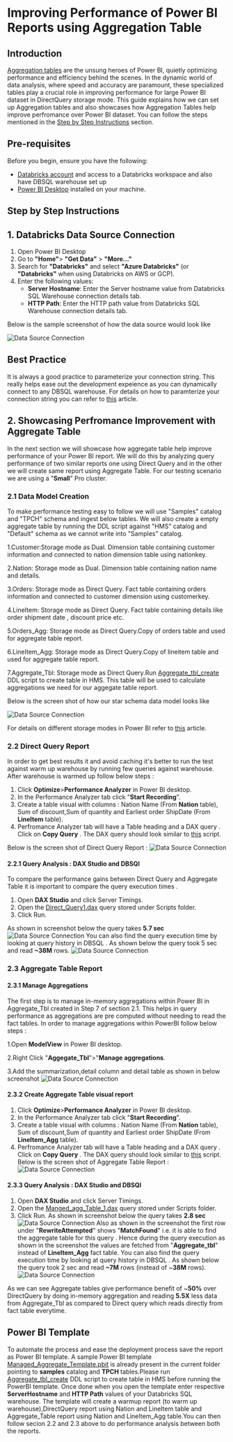 # Improving Performance of Power BI Reports using Aggregation Table

## Introduction
[Aggregation tables](https://learn.microsoft.com/en-us/power-bi/transform-model/aggregations-advanced) are the unsung heroes of Power BI, quietly optimizing performance and efficiency behind the scenes. In the dynamic world of data analysis, where speed and accuracy are paramount, these specialized tables play a crucial role in improving performance for large Power BI dataset in DirectQuery storage mode. This guide explains how we can set up Aggregation tables and also showcases how Aggregation Tables help improve perfromance over Power BI dataset. You can follow the steps mentioned in the [Step by Step Instructions](#step-by-step-instructions) section.

## Pre-requisites

Before you begin, ensure you have the following:

- [Databricks account](https://databricks.com/) and access to a Databricks workspace and also have DBSQL warehouse set up 
- [Power BI Desktop](https://powerbi.microsoft.com/desktop/) installed on your machine.


## Step by Step Instructions

## 1. Databricks Data Source Connection 

1. Open Power BI Desktop
2. Go to **"Home"**> **"Get Data"** > **"More..."**
3. Search for **"Databricks"** and select **"Azure Databricks"** (or **"Databricks"** when using Databricks on AWS or GCP).
4. Enter the following values:
   - **Server Hostname**: Enter the Server hostname value from Databricks SQL Warehouse connection details tab.
   - **HTTP Path**: Enter the HTTP path value  from Databricks SQL Warehouse connection details tab.

Below is the sample screenshot of how the data source would look like

![Data Source Connection](./ScreenShots/03.png)


## Best Practice 
It is always a good practice to parameterize your connection string. This really helps ease out the development expeience as you can dynamically connect to any DBSQL warehouse. For details on how to paramterize your connection string you can refer to [this](/01.%20Connecting%20Power%20BI%20to%20Databricks%20SQL%20using%20Parameters) article.

## 2. Showcasing Perfromance Improvement with Aggregate Table
In the next section we will showcase how aggregate table help improve performance of your Power BI report. We will do this by analyzing query performance of two similar reports one using Direct Query  and in the other we will create same report using Aggregate Table. For our testing scenario we are using a "**Small**" Pro cluster.
### 2.1 Data Model Creation
To make performance testing easy to follow we will use "Samples" catalog and "TPCH" schema and ingest below tables. We will also create a empty aggregate table by running the DDL script against "HMS" catalog and "Default" schema as we cannot write into "Samples" catalog.

1.Customer:Storage mode as Dual. Dimension table containing customer information and connected to nation dimension table using nationkey.

2.Nation: Storage mode as Dual. Dimension table containing nation name and details.

3.Orders: Storage mode as Direct Query. Fact table containing orders information and connected to customer dimension using customerkey.

4.LineItem: Storage mode as Direct Query. Fact table containing details like order shipment date , discount price etc. 

5.Orders_Agg: Storage mode as Direct Query.Copy of orders table and used for aggregate table report.

6.LineItem_Agg: Storage mode as Direct Query.Copy of lineitem table and used for aggregate table report.

7.Aggregate_Tbl: Storage mode as Direct Query.Run
[Aggregate_tbl_create](./Scripts/Aggregate_tbl_create) DDL script to create table in HMS. This table will be used to calculate aggregations we need for our aggegate table report. 

Below is the screen shot of how our star schema data model looks like

![Data Source Connection](./ScreenShots/star_schema.png)

For details on different storage modes in Power BI  refer to [this](/02.%20DirectQuery-Dual-Import) article.

### 2.2 Direct Query Report 
In order to get best results it and avoid caching it's better to run the test against warm up warehouse by running few queries against warehouse. After warehouse is warmed up follow below steps :
1. Click **Optimize**>**Performance Analyzer** in Power BI desktop.
2. In the Performance Analyzer tab click "**Start Recording**".
3. Create a table visual with columns : Nation Name (From **Nation** table), Sum of discount,Sum of quantity and Earliest order ShipDate (From **LineItem** table).
4. Perfromance Analyzer tab will have a Table heading and a DAX query . Click on **Copy Query** . The DAX query should look similar to [this](/Scripts/Direct_Query1.dax) script.

Below is the screen shot of Direct Query Report : 
![Data Source Connection](./ScreenShots/Direct_query_Report.png)

#### 2.2.1 Query Analysis : DAX Studio and DBSQl 
To compare the performance gains between Direct Query and Aggregate Table it is important to compare the query execution times .
1. Open **DAX Studio** and click Server Timings.
2. Open the [Direct_Query1.dax](./Scripts/Direct_Query1.dax) query stored under Scripts folder.
3. Click Run.

As shown in screenshot below the query takes **5.7 sec** ![Data Source Connection](./ScreenShots/Direct_uery_DAX_Studio.png)
You can also find the query execution time by looking at query history in DBSQL . As shown below the query took 5 sec and read **~38M** rows. 
![Data Source Connection](./ScreenShots/Direct_Query_Execution_DBSQL.png)
### 2.3 Aggregate Table Report 
#### 2.3.1 Manage Aggregations 
The first step is to manage in-memory aggregations within Power BI in Aggregate_Tbl created in Step 7 of section 2.1. This helps in query performance as aggregations are pre computed without needing to read the fact tables. In order to manage aggregations within PowerBI follow below steps :

1.Open **ModelView** in Power BI desktop.

2.Right Click "**Aggegate_Tbl**">"**Manage aggregations**.

3.Add the summarization,detail column and detail table as shown in below screenshot
![Data Source Connection](./ScreenShots/ManageAggregations.png)
#### 2.3.2 Create Aggregate Table visual report
1. Click **Optimize**>**Performance Analyzer** in Power BI desktop.
2. In the Performance Analyzer tab click "**Start Recording**".
3. Create a table visual with columns : Nation Name (From **Nation** table), Sum of discount,Sum of quantity and Earliest order ShipDate (From **LineItem_Agg** table).
4. Perfromance Analyzer tab will have a Table heading and a DAX query . Click on **Copy Query** . The DAX query should look similar to [this](./Scripts/Manged_agg_Table_1.dax) script.
Below is the screen shot of Aggregate Table  Report : 
![Data Source Connection](./ScreenShots/Direct_query_Report.png)
#### 2.3.3 Query Analysis : DAX Studio and DBSQl 
1. Open **DAX Studio** and click Server Timings.
2. Open the [Manged_agg_Table_1.dax](./Scripts/Manged_agg_Table_1.dax) query stored under Scripts folder.
3. Click Run.
As shown in screenshot below the query takes **2.8 sec** ![Data Source Connection](./ScreenShots/Agg_table_DAX_Studio.png) Also as shown in the screenshot the first row under "**RewriteAttempted**" shows "**MatchFound**" i.e. it is able to find the aggregate table for this query . Hence during the query execution as shown in the screenshot the values are fetched from "**Aggregate_tbl**" instead of **LineItem_Agg** fact table.
You can also find the query execution time by looking at query history in DBSQL . As shown below the query took 2 sec and read **~7M** rows (instead of ~**38M** rows). 
![Data Source Connection](./ScreenShots/Agg_table_Execution_DBSQL.png)

As we can see Aggregate tables give performance benefit of ~**50%** over DirectQuery by doing in-memory aggregation and reading **5.5X** less data from Aggregate_Tbl as compared to Direct query which reads directly from fact table everytime.

## Power BI Template 

To automate the process and ease the deployment process save the report as Power BI template. A sample Power BI template [Managed_Aggregate_Template.pbit](./PBIX/Managed_Aggregate_Template.pbit) is already present in the current folder pointing to  **samples** catalog and **TPCH** tables.Please run [Aggregate_tbl_create](./Scripts/Aggregate_tbl_create) DDL script to create table in HMS before running the PowerBI template. Once done when you open the template enter respective **ServerHostname** and **HTTP Path** values of your Databricks SQL warehouse. The template will create a warmup report (to warm up warehouse),DirectQuery report using Nation and LineItem table and Aggregate_Table report using Nation and LineItem_Agg table.You can then follow secion 2.2 and 2.3 above to do performance analysis between both the reports. 




